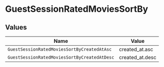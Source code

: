 # GuestSessionRatedMoviesSortBy


## Values

| Name                                         | Value                                        |
| -------------------------------------------- | -------------------------------------------- |
| `GuestSessionRatedMoviesSortByCreatedAtAsc`  | created_at.asc                               |
| `GuestSessionRatedMoviesSortByCreatedAtDesc` | created_at.desc                              |